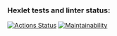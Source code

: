 ### Hexlet tests and linter status:
[![Actions Status](https://github.com/VimLoko/java-project-61/actions/workflows/hexlet-check.yml/badge.svg)](https://github.com/VimLoko/java-project-61/actions) [![Maintainability](https://api.codeclimate.com/v1/badges/e227ad70d1b118e2935b/maintainability)](https://codeclimate.com/github/VimLoko/java-project-61/maintainability)